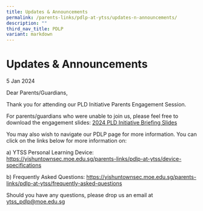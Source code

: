 ```yaml
---
title: Updates & Announcements
permalink: /parents-links/pdlp-at-ytss/updates-n-announcements/
description: ""
third_nav_title: PDLP
variant: markdown
---
```

# **Updates & Announcements**

5 Jan 2024

Dear Parents/Guardians,

Thank you for attending our PLD Initiative Parents Engagement Session.

For parents/guardians who were unable to join us, please feel free to download the engagement slides: [2024 PLD Initiative Briefing Slides](/files/PLD_Initiative_Slides_for_Sec_1_Parent_Engagement_2024__YTSS_.pdf)

You may also wish to navigate our PDLP page for more information. You can click on the links below for more information on:

a) YTSS Personal Learning Device: https://yishuntownsec.moe.edu.sg/parents-links/pdlp-at-ytss/device-specifications

b) Frequently Asked Questions: https://yishuntownsec.moe.edu.sg/parents-links/pdlp-at-ytss/frequently-asked-questions

Should you have any questions, please drop us an email at ytss_pdlp@moe.edu.sg